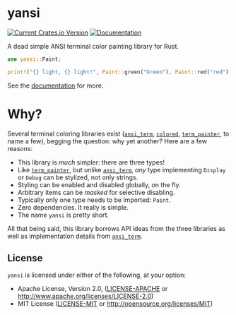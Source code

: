 # yansi

[![Current Crates.io Version](https://img.shields.io/crates/v/yansi.svg)](https://crates.io/crates/yansi)
[![Documentation](https://docs.rs/yansi/badge.svg)](https://docs.rs/yansi)

A dead simple ANSI terminal color painting library for Rust.

```rust
use yansi::Paint;

print!("{} light, {} light!", Paint::green("Green"), Paint::red("red").underline());
```

See the [documentation](https://docs.rs/yansi) for more.

# Why?

Several terminal coloring libraries exist ([`ansi_term`], [`colored`],
[`term_painter`], to name a few), begging the question: why yet another? Here
are a few reasons:

  * This library is _much_ simpler: there are three types!
  * Like [`term_painter`], but unlike [`ansi_term`], _any_ type implementing
    `Display` or `Debug` can be stylized, not only strings.
  * Styling can be enabled and disabled globally, on the fly.
  * Arbitrary items can be _masked_ for selective disabling.
  * Typically only one type needs to be imported: `Paint`.
  * Zero dependencies. It really is simple.
  * The name `yansi` is pretty short.

All that being said, this library borrows API ideas from the three libraries as
well as implementation details from [`ansi_term`].

[`ansi_term`]: https://crates.io/crates/ansi_term
[`colored`]: https://crates.io/crates/colored
[`term_painter`]: https://crates.io/crates/term-painter

## License

`yansi` is licensed under either of the following, at your option:

 * Apache License, Version 2.0, ([LICENSE-APACHE](LICENSE-APACHE) or http://www.apache.org/licenses/LICENSE-2.0)
 * MIT License ([LICENSE-MIT](LICENSE-MIT) or http://opensource.org/licenses/MIT)
